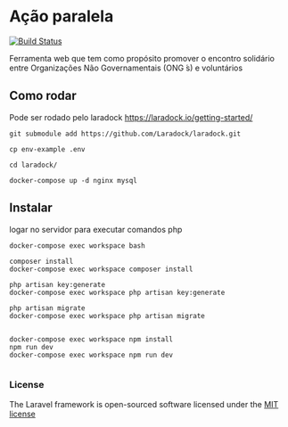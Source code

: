# Ação paralela

<p align="left">
<a href="https://travis-ci.org/laravel/framework"><img src="https://travis-ci.org/laravel/framework.svg" alt="Build Status"></a>
</p>

<p align="left">
Ferramenta web que tem como propósito promover o encontro  solidário entre Organizações Não Governamentais (ONG ́s) e voluntários 
</p>



## Como rodar 

Pode ser rodado pelo laradock 
https://laradock.io/getting-started/

``` git submodule add https://github.com/Laradock/laradock.git ```

``` cp env-example .env ```

``` cd laradock/ ```

``` docker-compose up -d nginx mysql ```




## Instalar 

logar no servidor para executar comandos php 

```docker-compose exec workspace bash ```

```shell script
composer install 
docker-compose exec workspace composer install

php artisan key:generate
docker-compose exec workspace php artisan key:generate

php artisan migrate
docker-compose exec workspace php artisan migrate


docker-compose exec workspace npm install
npm run dev
docker-compose exec workspace npm run dev 
 
```




### License

The Laravel framework is open-sourced software licensed under the [MIT license](http://opensource.org/licenses/MIT)






